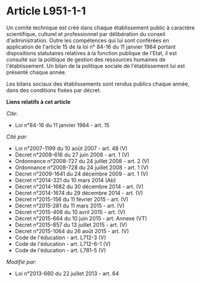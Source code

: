 # Article L951-1-1

Un comité technique est créé dans chaque établissement public à caractère scientifique, culturel et professionnel par
délibération du conseil d'administration. Outre les compétences qui lui sont conférées en application de l'article 15 de la
loi n° 84-16 du 11 janvier 1984 portant dispositions statutaires relatives à la fonction publique de l'Etat, il est consulté
sur la politique de gestion des ressources humaines de l'établissement. Un bilan de la politique sociale de l'établissement
lui est présenté chaque année.

Les bilans sociaux des établissements sont rendus publics chaque année, dans des conditions fixées par décret.

**Liens relatifs à cet article**

_Cite_:

  - Loi n°84-16 du 11 janvier 1984 - art. 15

_Cité par_:

  - Loi n°2007-1199 du 10 août 2007 - art. 48 (V)
  - Décret n°2008-616 du 27 juin 2008 - art. 1 (V)
  - Ordonnance n°2008-727 du 24 juillet 2008 - art. 2 (V)
  - Ordonnance n°2008-728 du 24 juillet 2008 - art. 1 (V)
  - Décret n°2009-1641 du 24 décembre 2009 - art. 1 (V)
  - Décret n°2014-321 du 10 mars 2014 (Ab)
  - Décret n°2014-1682 du 30 décembre 2014 - art. (V)
  - Décret n°2014-1674 du 29 décembre 2014 - art. (V)
  - Décret n°2015-156 du 11 février 2015 - art. (V)
  - Décret n°2015-281 du 11 mars 2015 - art. (V)
  - Décret n°2015-408 du 10 avril 2015 - art. (V)
  - Décret n°2015-664 du 10 juin 2015 - art. Annexe (VT)
  - Décret n°2015-857 du 13 juillet 2015 - art. (V)
  - Décret n°2015-1064 du 26 août 2015 - art. (V)
  - Code de l'éducation - art. L712-3 (V)
  - Code de l'éducation - art. L712-6-1 (V)
  - Code de l'éducation - art. L781-5 (V)

_Modifié par_:

  - Loi n°2013-660 du 22 juillet 2013 - art. 64
